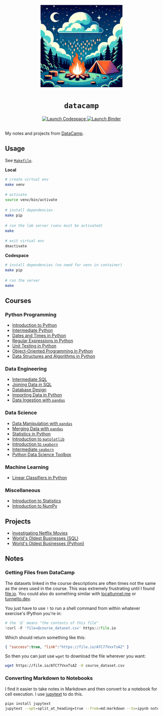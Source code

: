 <div align="center">
  <!-- Illustration of a tranquil camping scene under a starry night. The main focus is a campfire with flames composed of binary digits and pixelated embers with a tent pitched nearby. The backdrop is a clear sky with floating clouds. -->
  <img src="./datacamp.jpg" width="270" alt="A data campfire" />
  <h1 align="center"><code>datacamp</code></h1>
  <a href="https://github.com/codespaces/new/adamelliotfields/datacamp?machine=basicLinux32gb&devcontainer_path=.devcontainer/devcontainer.json">
    <img src="https://img.shields.io/badge/launch-codespace-24292E?logo=github" alt="Launch Codespace" />
  </a>
  <a href="https://mybinder.org/v2/gh/adamelliotfields/datacamp/main">
    <img src="https://mybinder.org/badge_logo.svg" alt="Launch Binder" />
  </a>
</div>
<br />

My notes and projects from [DataCamp](https://www.datacamp.com).

## Usage

See [`Makefile`](./Makefile).

**Local**

```bash
# create virtual env
make venv

# activate
source venv/bin/activate

# install dependencies
make pip

# run the lab server (venv must be activated)
make

# exit virtual env
deactivate
```

**Codespace**

```bash
# install dependencies (no need for venv in container)
make pip

# run the server
make
```

## Courses

### Python Programming

  * [Introduction to Python](./notebooks/courses/introduction_to_python/notebook.ipynb)
  * [Intermediate Python](./notebooks/courses/intermediate_python/notebook.ipynb)
  * [Dates and Times in Python](./notebooks/courses/dates_and_times_in_python/notebook.ipynb)
  * [Regular Expressions in Python](./notebooks/courses/regular_expressions_in_python/notebook.ipynb)
  * [Unit Testing in Python](./notebooks/courses/unit_testing_in_python/notebook.ipynb)
  * [Object-Oriented Programming in Python](./notebooks/courses/oop_in_python/notebook.ipynb)
  * [Data Structures and Algorithms in Python](./notebooks/courses/dsa_in_python/notebook.ipynb)

### Data Engineering

  * [Intermediate SQL](./notebooks/courses/intermediate_sql/notebook.ipynb)
  * [Joining Data in SQL](./notebooks/courses/joining_data_in_sql/notebook.ipynb)
  * [Database Design](./notebooks/courses/database_design/notebook.ipynb)
  * [Importing Data in Python](./notebooks/courses/importing_data_in_python/notebook.ipynb)
  * [Data Ingestion with `pandas`](./notebooks/courses/data_ingestion_with_pandas/notebook.ipynb)

### Data Science

  * [Data Manipulation with `pandas`](./notebooks/courses/data_manipulation_with_pandas/notebook.ipynb)
  * [Merging Data with `pandas`](./notebooks/courses/merging_data_with_pandas/notebook.ipynb)
  * [Statistics in Python](./notebooks/courses/statistics_in_python/notebook.ipynb)
  * [Introduction to `matplotlib`](./notebooks/courses/introduction_to_matplotlib/notebook.ipynb)
  * [Introduction to `seaborn`](./notebooks/courses/introduction_to_seaborn/notebook.ipynb)
  * [Intermediate `seaborn`](./notebooks/courses/intermediate_seaborn/notebook.ipynb)
  * [Python Data Science Toolbox](./notebooks/courses/python_data_science_toolbox/notebook.ipynb)

### Machine Learning

  * [Linear Classifiers in Python](https://app.datacamp.com/learn/courses/linear-classifiers-in-python)

### Miscellaneous

  * [Introduction to Statistics](./notebooks/courses/introduction_to_statistics/notebook.ipynb)
  * [Introduction to NumPy](./notebooks/courses/introduction_to_numpy/notebook.ipynb)

## Projects

  * [Investigating Netflix Movies](./notebooks/projects/investigating_netflix_movies/notebook.ipynb)
  * [World's Oldest Businesses (SQL)](./notebooks/projects/worlds_oldest_businesses_sql/notebook.ipynb)
  * [World's Oldest Businesses (Python)](./notebooks/projects/worlds_oldest_businesses_python/notebook.ipynb)

## Notes

### Getting Files from DataCamp

The datasets linked in the course descriptions are often times not the same as the ones used in the course. This was extremely frustrating until I found [file.io](https://file.io). You could also do something similar with [localtunnel.me](https://localtunnel.me) or [tunnelto.dev](https://tunnelto.dev).

You just have to use `!` to run a shell command from within whatever exercise's IPython you're in:

```py
# the `@` means "the contents of this file"
!curl -F 'file=@course_dataset.csv' https://file.io
```

Which should return something like this:

```json
{ "success":true, "link":"https://file.io/ATC77VxxTsAZ" }
```

So then you can just use `wget` to download the file wherever you want:

```bash
wget https://file.io/ATC77VxxTsAZ -O course_dataset.csv
```

### Converting Markdown to Notebooks

I find it easier to take notes in Markdown and then convert to a notebook for cell execution. I use [jupytext](https://github.com/mwouts/jupytext) to do this.

```bash
pipx install jupytext
jupytext --opt=split_at_heading=true --from=md:markdown --to=ipynb notebook.md
```
